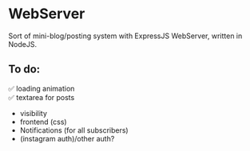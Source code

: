 # WebServer
Sort of mini-blog/posting system with ExpressJS WebServer, written in NodeJS.  

## To do:
✅ loading animation  
✅ textarea for posts  
- visibility  
- frontend (css)  
- Notifications (for all subscribers)  
- (instagram auth)/other auth?  